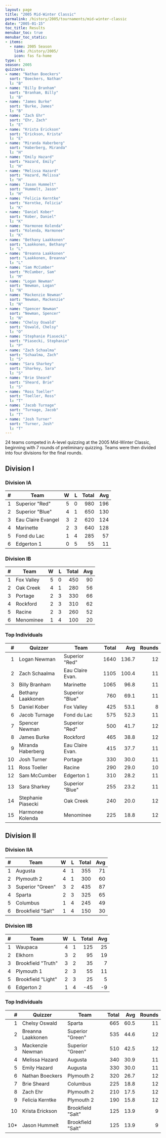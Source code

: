 ```yaml
---
layout: page
title: "2005 Mid-Winter Classic"
permalink: /history/2005/tournaments/mid-winter-classic
date: "2005-01-15"
toc_title: Results
menubar_toc: true
menubar_toc_static:
- items:
  - name: 2005 Season
    link: /history/2005/
    icon: fas fa-home
type: t
season: 2005
quizzers:
- name: "Nathan Boeckers"
  sort: "Boeckers, Nathan"
  l: "B"
- name: "Billy Branham"
  sort: "Branham, Billy"
  l: "B"
- name: "James Burke"
  sort: "Burke, James"
  l: "B"
- name: "Zach Ehr"
  sort: "Ehr, Zach"
  l: "E"
- name: "Krista Erickson"
  sort: "Erickson, Krista"
  l: "E"
- name: "Miranda Haberberg"
  sort: "Haberberg, Miranda"
  l: "H"
- name: "Emily Hazard"
  sort: "Hazard, Emily"
  l: "H"
- name: "Melissa Hazard"
  sort: "Hazard, Melissa"
  l: "H"
- name: "Jason Hummelt"
  sort: "Hummelt, Jason"
  l: "H"
- name: "Felicia Kerntke"
  sort: "Kerntke, Felicia"
  l: "K"
- name: "Daniel Kober"
  sort: "Kober, Daniel"
  l: "K"
- name: "Harmonee Kolenda"
  sort: "Kolenda, Harmonee"
  l: "K"
- name: "Bethany Laakkonen"
  sort: "Laakkonen, Bethany"
  l: "L"
- name: "Breanna Laakkonen"
  sort: "Laakkonen, Breanna"
  l: "L"
- name: "Sam McCumber"
  sort: "McCumber, Sam"
  l: "M"
- name: "Logan Newman"
  sort: "Newman, Logan"
  l: "N"
- name: "Mackenzie Newman"
  sort: "Newman, Mackenzie"
  l: "N"
- name: "Spencer Newman"
  sort: "Newman, Spencer"
  l: "N"
- name: "Chelsy Oswald"
  sort: "Oswald, Chelsy"
  l: "O"
- name: "Stephanie Piasecki"
  sort: "Piasecki, Stephanie"
  l: "P"
- name: "Zach Schaalma"
  sort: "Schaalma, Zach"
  l: "S"
- name: "Sara Sharkey"
  sort: "Sharkey, Sara"
  l: "S"
- name: "Brie Sheard"
  sort: "Sheard, Brie"
  l: "S"
- name: "Ross Toeller"
  sort: "Toeller, Ross"
  l: "T"
- name: "Jacob Turnage"
  sort: "Turnage, Jacob"
  l: "T"
- name: "Josh Turner"
  sort: "Turner, Josh"
  l: "T"
---
```


24 teams competed in A-level quizzing at the 2005 Mid-Winter Classic, beginning with 7 rounds of preliminary quizzing. Teams were then divided into four divisions for the final rounds.

## Division I

### Division IA

|    # | Team               |    W |    L | Total |  Avg |
| ---: | ------------------ | ---: | ---: | ----: | ---: |
|    1 | Superior "Red"     |    5 |    0 |   980 |  196 |
|    2 | Superior "Blue"    |    4 |    1 |   650 |  130 |
|    3 | Eau Claire Evangel |    3 |    2 |   620 |  124 |
|    4 | Marinette          |    2 |    3 |   640 |  128 |
|    5 | Fond du Lac        |    1 |    4 |   285 |   57 |
|    6 | Edgerton 1         |    0 |    5 |    55 |   11 |

### Division IB

|    # | Team       |    W |    L | Total |  Avg |
| ---: | ---------- | ---: | ---: | ----: | ---: |
|    1 | Fox Valley |    5 |    0 |   450 |   90 |
|    2 | Oak Creek  |    4 |    1 |   280 |   56 |
|    3 | Portage    |    2 |    3 |   330 |   66 |
|    4 | Rockford   |    2 |    3 |   310 |   62 |
|    5 | Racine     |    2 |    3 |   260 |   52 |
|    6 | Menominee  |    1 |    4 |   100 |   20 |

### Top Individuals

|    # | Quizzer            | Team             | Total |   Avg | Rounds |
| ---: | ------------------ | ---------------- | ----: | ----: | -----: |
|    1 | Logan Newman       | Superior "Red"   |  1640 | 136.7 |     12 |
|    2 | Zach Schaalma      | Eau Claire Evan. |  1105 | 100.4 |     11 |
|    3 | Billy Branham      | Marinette        |  1065 |  96.8 |     11 |
|    4 | Bethany Laakkonen  | Superior "Blue"  |   760 |  69.1 |     11 |
|    5 | Daniel Kober       | Fox Valley       |   425 |  53.1 |      8 |
|    6 | Jacob Turnage      | Fond du Lac      |   575 |  52.3 |     11 |
|    7 | Spencer Newman     | Superior "Red"   |   500 |  41.7 |     12 |
|    8 | James Burke        | Rockford         |   465 |  38.8 |     12 |
|    9 | Miranda Haberberg  | Eau Claire Evan. |   415 |  37.7 |     11 |
|   10 | Josh Turner        | Portage          |   330 |  30.0 |     11 |
|   11 | Ross Toeller       | Racine           |   290 |  29.0 |     10 |
|   12 | Sam McCumber       | Edgerton 1       |   310 |  28.2 |     11 |
|   13 | Sara Sharkey       | Superior "Blue"  |   255 |  23.2 |     11 |
|   14 | Stephanie Piasecki | Oak Creek        |   240 |  20.0 |     12 |
|   15 | Harmonee Kolenda   | Menominee        |   225 |  18.8 |     12 |

## Division II

### Division IIA

|    # | Team              |    W |    L | Total |  Avg |
| ---: | ----------------- | ---: | ---: | ----: | ---: |
|    1 | Augusta           |    4 |    1 |   355 |   71 |
|    2 | Plymouth 2        |    4 |    1 |   300 |   60 |
|    3 | Superior "Green"  |    3 |    2 |   435 |   87 |
|    4 | Sparta            |    2 |    3 |   325 |   65 |
|    5 | Columbus          |    1 |    4 |   245 |   49 |
|    6 | Brookfield "Salt" |    1 |    4 |   150 |   30 |

### Division IIB

|    # | Team               |    W |    L | Total |  Avg |
| ---: | ------------------ | ---: | ---: | ----: | ---: |
|    1 | Waupaca            |    4 |    1 |   125 |   25 |
|    2 | Elkhorn            |    3 |    2 |    95 |   19 |
|    3 | Brookfield "Truth" |    3 |    2 |    35 |    7 |
|    4 | Plymouth 1         |    2 |    3 |    55 |   11 |
|    5 | Brookfield "Light" |    2 |    3 |    25 |    5 |
|    6 | Edgerton 2         |    1 |    4 |   -45 |   -9 |

### Top Individuals

|    # | Quizzer           | Team              | Total |  Avg | Rounds |
| ---: | ----------------- | ----------------- | ----: | ---: | -----: |
|    1 | Chelsy Oswald     | Sparta            |   665 | 60.5 |     11 |
|    2 | Breanna Laakkonen | Superior "Green"  |   535 | 44.6 |     12 |
|    3 | Mackenzie Newman  | Superior "Green"  |   510 | 42.5 |     12 |
|    4 | Melissa Hazard    | Augusta           |   340 | 30.9 |     11 |
|    5 | Emily Hazard      | Augusta           |   330 | 30.0 |     11 |
|    6 | Nathan Boeckers   | Plymouth 2        |   320 | 26.7 |     12 |
|    7 | Brie Sheard       | Columbus          |   225 | 18.8 |     12 |
|    8 | Zach Ehr          | Plymouth 2        |   210 | 17.5 |     12 |
|    9 | Felicia Kerntke   | Plymouth 2        |   190 | 15.8 |     12 |
|   10 | Krista Erickson   | Brookfield "Salt" |   125 | 13.9 |      9 |
|  10* | Jason Hummelt     | Brookfield "Salt" |   125 | 13.9 |      9 |